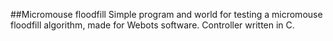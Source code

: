 ##Micromouse floodfill
Simple program and world for testing a micromouse floodfill algorithm, made for Webots software. Controller written in C.
